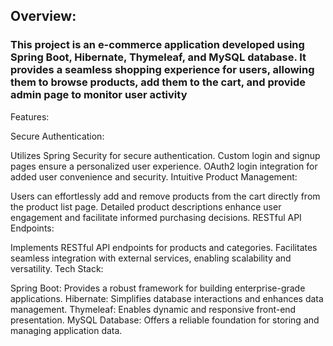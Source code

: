 <H2>Overview:</H2>
<H3>This project is an e-commerce application developed using Spring Boot, Hibernate, Thymeleaf, and MySQL database. It provides a seamless shopping experience for users, allowing them to browse products, add them to the cart, and provide admin page to monitor user activity</H3>

Features:

Secure Authentication:

Utilizes Spring Security for secure authentication.
Custom login and signup pages ensure a personalized user experience.
OAuth2 login integration for added user convenience and security.
Intuitive Product Management:

Users can effortlessly add and remove products from the cart directly from the product list page.
Detailed product descriptions enhance user engagement and facilitate informed purchasing decisions.
RESTful API Endpoints:

Implements RESTful API endpoints for products and categories.
Facilitates seamless integration with external services, enabling scalability and versatility.
Tech Stack:

Spring Boot: Provides a robust framework for building enterprise-grade applications.
Hibernate: Simplifies database interactions and enhances data management.
Thymeleaf: Enables dynamic and responsive front-end presentation.
MySQL Database: Offers a reliable foundation for storing and managing application data.
